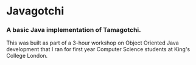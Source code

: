 # Javagotchi 
### A basic Java implementation of Tamagotchi.

This was built as part of a 3-hour workshop on Object Oriented Java development that I ran for first year Computer Science students at King's College London.
